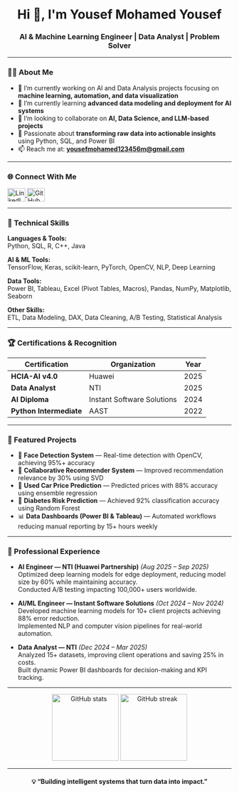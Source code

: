 <h1 align="center">Hi 👋, I'm Yousef Mohamed Yousef</h1>
<h3 align="center">AI & Machine Learning Engineer | Data Analyst | Problem Solver</h3>

---

### 👨‍💻 About Me
- 🔭 I’m currently working on AI and Data Analysis projects focusing on **machine learning, automation, and data visualization**
- 🌱 I’m currently learning **advanced data modeling and deployment for AI systems**
- 🤝 I’m looking to collaborate on **AI, Data Science, and LLM-based projects**
- 🧠 Passionate about **transforming raw data into actionable insights** using Python, SQL, and Power BI
- 📫 Reach me at: **yousefmohamed123456m@gmail.com**

---

### 🌐 Connect With Me
<p align="left">
<a href="https://linkedin.com/in/yousef--mohamed--" target="blank">
  <img align="center" src="https://raw.githubusercontent.com/rahuldkjain/github-profile-readme-generator/master/src/images/icons/Social/linked-in-alt.svg" alt="LinkedIn" height="30" width="40" />
</a>
<a href="https://github.com/J0e2" target="blank">
  <img align="center" src="https://raw.githubusercontent.com/rahuldkjain/github-profile-readme-generator/master/src/images/icons/Social/github.svg" alt="GitHub" height="30" width="40" />
</a>
</p>

---

### 🧠 Technical Skills

**Languages & Tools:**  
Python, SQL, R, C++, Java  

**AI & ML Tools:**  
TensorFlow, Keras, scikit-learn, PyTorch, OpenCV, NLP, Deep Learning  

**Data Tools:**  
Power BI, Tableau, Excel (Pivot Tables, Macros), Pandas, NumPy, Matplotlib, Seaborn  

**Other Skills:**  
ETL, Data Modeling, DAX, Data Cleaning, A/B Testing, Statistical Analysis  

---

### 🏆 Certifications & Recognition
| Certification | Organization | Year |
|----------------|---------------|------|
| **HCIA-AI v4.0** | Huawei | 2025 |
| **Data Analyst** | NTI | 2025 |
| **AI Diploma** | Instant Software Solutions | 2024 |
| **Python Intermediate** | AAST | 2022 |

---

### 🚀 Featured Projects
- 🧠 **Face Detection System** — Real-time detection with OpenCV, achieving 95%+ accuracy  
- 🎯 **Collaborative Recommender System** — Improved recommendation relevance by 30% using SVD  
- 🚗 **Used Car Price Prediction** — Predicted prices with 88% accuracy using ensemble regression  
- 💉 **Diabetes Risk Prediction** — Achieved 92% classification accuracy using Random Forest  
- 📊 **Data Dashboards (Power BI & Tableau)** — Automated workflows reducing manual reporting by 15+ hours weekly  

---

### 💼 Professional Experience
- **AI Engineer — NTI (Huawei Partnership)** *(Aug 2025 – Sep 2025)*  
  Optimized deep learning models for edge deployment, reducing model size by 60% while maintaining accuracy.  
  Conducted A/B testing impacting 100,000+ users worldwide.

- **AI/ML Engineer — Instant Software Solutions** *(Oct 2024 – Nov 2024)*  
  Developed machine learning models for 10+ client projects achieving 88% error reduction.  
  Implemented NLP and computer vision pipelines for real-world automation.

- **Data Analyst — NTI** *(Dec 2024 – Mar 2025)*  
  Analyzed 15+ datasets, improving client operations and saving 25% in costs.  
  Built dynamic Power BI dashboards for decision-making and KPI tracking.

---

<p align="center">
  <img src="https://github-readme-stats.vercel.app/api?username=J0e2&show_icons=true&theme=tokyonight" alt="GitHub stats" height="150"/>
  <img src="https://github-readme-streak-stats.herokuapp.com/?user=J0e2&theme=tokyonight" alt="GitHub streak" height="150"/>
</p>

---

<h4 align="center">💡 “Building intelligent systems that turn data into impact.”</h4>

